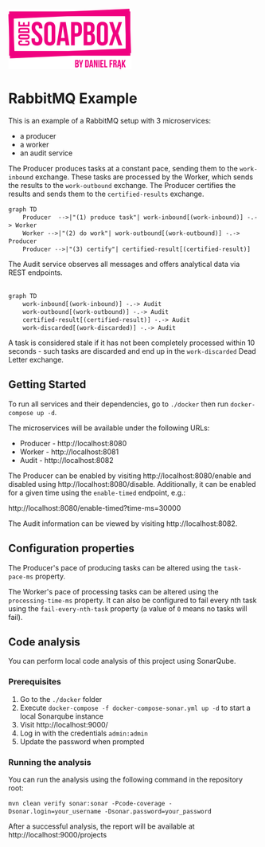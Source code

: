 [![Code Soapbox Logo](readme-images/codesoapbox_logo.svg)](https://codesoapbox.dev/)

# RabbitMQ Example

This is an example of a RabbitMQ setup with 3 microservices:

- a producer
- a worker
- an audit service

The Producer produces tasks at a constant pace, sending them to the `work-inbound` exchange.
These tasks are processed by the Worker, which sends the results to the `work-outbound` exchange.
The Producer certifies the results and sends them to the `certified-results` exchange.
```mermaid
graph TD
    Producer  -->|"(1) produce task"| work-inbound[(work-inbound)] -.-> Worker
    Worker -->|"(2) do work"| work-outbound[(work-outbound)] -.-> Producer
    Producer -->|"(3) certify"| certified-result[(certified-result)]
```

The Audit service observes all messages and offers analytical data via REST endpoints.

```mermaid

graph TD
    work-inbound[(work-inbound)] -.-> Audit
    work-outbound[(work-outbound)] -.-> Audit
    certified-result[(certified-result)] -.-> Audit
    work-discarded[(work-discarded)] -.-> Audit
```

A task is considered stale if it has not been completely processed within 10 seconds - such tasks are discarded and
end up in the `work-discarded` Dead Letter exchange. 

## Getting Started

To run all services and their dependencies, go to `./docker` then run `docker-compose up -d`.

The microservices will be available under the following URLs:
- Producer - http://localhost:8080
- Worker - http://localhost:8081
- Audit - http://localhost:8082

The Producer can be enabled by visiting http://localhost:8080/enable
and disabled using http://localhost:8080/disable.
Additionally, it can be enabled for a given time using the `enable-timed` endpoint, e.g.:

http://localhost:8080/enable-timed?time-ms=30000

The Audit information can be viewed by visiting http://localhost:8082.

## Configuration properties

The Producer's pace of producing tasks can be altered using the `task-pace-ms` property.

The Worker's pace of processing tasks can be altered using the `processing-time-ms` property.
It can also be configured to fail every nth task using the `fail-every-nth-task` property
(a value of `0` means no tasks will fail).

## Code analysis

You can perform local code analysis of this project using SonarQube.

### Prerequisites

1. Go to the `./docker` folder
2. Execute `docker-compose -f docker-compose-sonar.yml up -d` to start a local Sonarqube instance
3. Visit http://localhost:9000/
4. Log in with the credentials `admin:admin`
5. Update the password when prompted

### Running the analysis

You can run the analysis using the following command in the repository root:

```shell
mvn clean verify sonar:sonar -Pcode-coverage -Dsonar.login=your_username -Dsonar.password=your_password
```

After a successful analysis, the report will be available at http://localhost:9000/projects
